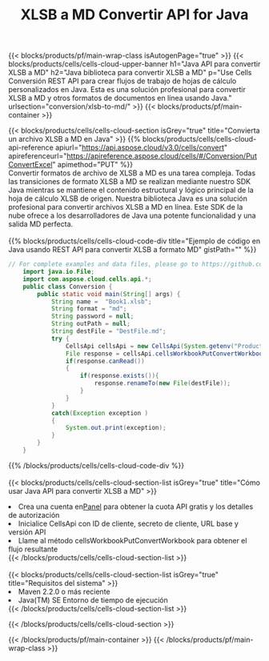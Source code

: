﻿---
title:  XLSB a MD Convertir API for Java
description:  API y SDK en la nube para Microsoft Excel y OpenOffice Calc. Convierta la hoja de cálculo a otro archivo de formato.
url: /sv/java/conversion/xlsb-to-md/
---
{{< blocks/products/pf/main-wrap-class isAutogenPage="true" >}}
{{< blocks/products/cells/cells-cloud-upper-banner h1="Java API para convertir XLSB a MD" h2="Java biblioteca para convertir XLSB a MD" p="Use Cells Conversión REST API para crear flujos de trabajo de hojas de cálculo personalizados en Java. Esta es una solución profesional para convertir XLSB a MD y otros formatos de documentos en línea usando Java." urlsection="conversion/xlsb-to-md/" >}}
{{< blocks/products/pf/main-container >}}

{{< blocks/products/cells/cells-cloud-section isGrey="true" title="Convierta un archivo XLSB a MD en Java" >}}
{{% blocks/products/cells/cells-cloud-api-reference apiurl="https://api.aspose.cloud/v3.0/cells/convert" apireferenceurl="https://apireference.aspose.cloud/cells/#/Conversion/PutConvertExcel" apimethod="PUT" %}}
<br/>
Convertir formatos de archivo de XLSB a MD es una tarea compleja. Todas las transiciones de formato XLSB a MD se realizan mediante nuestro SDK Java mientras se mantiene el contenido estructural y lógico principal de la hoja de cálculo XLSB de origen. Nuestra biblioteca Java es una solución profesional para convertir archivos XLSB a MD en línea. Este SDK de la nube ofrece a los desarrolladores de Java una potente funcionalidad y una salida MD perfecta.
<br/>
<br/>
{{% blocks/products/cells/cells-cloud-code-div title="Ejemplo de código en Java usando REST API para convertir XLSB a formato MD" gistPath="" %}}
 
```java
// For complete examples and data files, please go to https://github.com/aspose-cells-cloud/aspose-cells-cloud-java/
    import java.io.File;
    import com.aspose.cloud.cells.api.*;
    public class Conversion {
        public static void main(String[] args) {
            String name =  "Book1.xlsb";
            String format = "md";
            String password = null;
            String outPath = null;
            String destFile = "DestFile.md";
            try {
                CellsApi cellsApi = new CellsApi(System.getenv("ProductClientId"), System.getenv("ProductClientSecret"));
                File response = cellsApi.cellsWorkbookPutConvertWorkbook(new File(name), format, password, outPath, null,null);            
                if(response.canRead())
                {
                    if(response.exists()){
                        response.renameTo(new File(destFile));
                    }                
                }
            }
            catch(Exception exception )
            {
                System.out.print(exception);
            }
        }
    }
```
 
{{% /blocks/products/cells/cells-cloud-code-div %}}
<br/>
<br/>
{{< blocks/products/cells/cells-cloud-section-list isGrey="true" title="Cómo usar Java API para convertir XLSB a MD" >}}
<li> Crea una cuenta en<a href="https://dashboard.aspose.cloud/">Panel</a> para obtener la cuota API gratis y los detalles de autorización</li>
<li>Inicialice CellsApi con ID de cliente, secreto de cliente, URL base y versión API</li>
<li>Llame al método cellsWorkbookPutConvertWorkbook para obtener el flujo resultante</li>
{{< /blocks/products/cells/cells-cloud-section-list >}}
<br/>
<br/>
{{< blocks/products/cells/cells-cloud-section-list isGrey="true" title="Requisitos del sistema" >}}
<li>Maven 2.2.0 o más reciente</li>
<li>Java(TM) SE Entorno de tiempo de ejecución</li>
{{< /blocks/products/cells/cells-cloud-section-list >}}

{{< /blocks/products/cells/cells-cloud-section >}}

{{< /blocks/products/pf/main-container >}}
{{< /blocks/products/pf/main-wrap-class >}}
